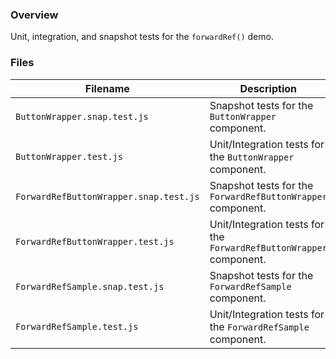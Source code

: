 ### Overview

Unit, integration, and snapshot tests for the `forwardRef()` demo.

### Files

| Filename                                  | Description                                                                |
|-------------------------------------------|----------------------------------------------------------------------------|
| `ButtonWrapper.snap.test.js`              | Snapshot tests for the `ButtonWrapper` component.                          |
| `ButtonWrapper.test.js`                   | Unit/Integration tests for the `ButtonWrapper` component.                  |
| `ForwardRefButtonWrapper.snap.test.js`    | Snapshot tests for the `ForwardRefButtonWrapper` component.                |
| `ForwardRefButtonWrapper.test.js`         | Unit/Integration tests for the `ForwardRefButtonWrapper` component.        |
| `ForwardRefSample.snap.test.js`           | Snapshot tests for the `ForwardRefSample` component.                       |
| `ForwardRefSample.test.js`                | Unit/Integration tests for the `ForwardRefSample` component.               |
